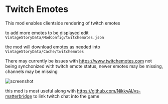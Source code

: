 # Twitch Emotes

This mod enables clientside rendering of twitch emotes

to add more emotes to be displayed edit `VintageStoryData/ModConfig/twitchemotes.json`

the mod will download emotes as needed into `VintageStoryData/Cache/twitchemotes`

There may currently be issues with https://www.twitchemotes.com not being synchonized with twitch emote status, newer emotes may be missing, channels may be missing

![screenshot](https://nikky.catgirl.host/i/00a4s0kn.png)


this mod is most useful along with https://github.com/NikkyAI/vs-matterbridge to link twitch chat into the game
